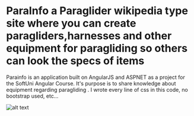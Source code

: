 # ParaInfo a Paraglider wikipedia type site where you can create paragliders,harnesses and other equipment for paragliding so others can look the specs of items

Parainfo is an application built on AngularJS and ASPNET as a project for the SoftUni Angular Course. It's purpose is to share knowledge about equipment regarding paragliding . I wrote every line of css in this code, no bootstrap used, etc...

![alt text](https://i.gyazo.com/f3355e8c2049decc3ae44b88f4b05f52.jpg)
